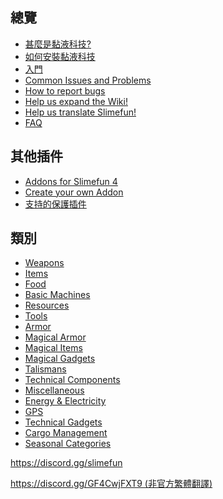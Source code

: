 ## 總覽

* [甚麼是黏液科技?](https://github.com/xMikux/Slimefun4/wiki/Slimefun-in-a-nutshell)
* [如何安裝黏液科技](https://github.com/xMikux/Slimefun4/wiki/Installing-Slimefun)
* [入門](https://github.com/xMikux/Slimefun4/wiki/Getting-Started)
* [Common Issues and Problems](https://github.com/xMikux/Slimefun4/wiki/Common-Issues)
* [How to report bugs](https://github.com/xMikux/Slimefun4/wiki/How-to-report-bugs)
* [Help us expand the Wiki!](https://github.com/xMikux/Slimefun4/wiki/Expanding-the-Wiki)
* [Help us translate Slimefun!](https://github.com/xMikux/Slimefun4/wiki/Translating-Slimefun)
* [FAQ](https://github.com/xMikux/Slimefun4/wiki/FAQ)

## 其他插件

* [Addons for Slimefun 4](https://github.com/xMikux/Slimefun4/wiki/Addons)
* [Create your own Addon](https://github.com/xMikux/Slimefun4/wiki/Developer-Guide)
* [支持的保護插件](https://github.com/xMikux/Slimefun4/wiki/Protection-Plugins)

## 類別

* [Weapons](https://github.com/xMikux/Slimefun4/wiki/Weapons)
* [Items](https://github.com/xMikux/Slimefun4/wiki/Items)
* [Food](https://github.com/xMikux/Slimefun4/wiki/Food)
* [Basic Machines](https://github.com/xMikux/Slimefun4/wiki/Basic-Machines)
* [Resources](https://github.com/xMikux/Slimefun4/wiki/Resources)
* [Tools](https://github.com/xMikux/Slimefun4/wiki/Tools)
* [Armor](https://github.com/Slimefun/Slimefun4/wiki/Armor)
* [Magical Armor](https://github.com/xMikux/Slimefun4/wiki/Magical-Armor)
* [Magical Items](https://github.com/xMikux/Slimefun4/wiki/Magical-Items)
* [Magical Gadgets](https://github.com/xMikux/Slimefun4/wiki/Magical-Gadgets)
* [Talismans](https://github.com/xMikux/Slimefun4/wiki/Talismans)
* [Technical Components](https://github.com/xMikux/Slimefun4/wiki/Technical-Components)
* [Miscellaneous](https://github.com/xMikux/Slimefun4/wiki/Miscellaneous-Items)
* [Energy & Electricity](https://github.com/xMikux/Slimefun4/wiki/Electric-Machines)
* [GPS](https://github.com/xMikux/Slimefun4/wiki/GPS)
* [Technical Gadgets](https://github.com/xMikux/Slimefun4/wiki/Technical-Gadgets)
* [Cargo Management](https://github.com/xMikux/Slimefun4/wiki/Cargo-Management)
* [Seasonal Categories](https://github.com/xMikux/Slimefun4/wiki/Seasonal-Categories)

<p>
  <a href="https://discord.gg/slimefun">https://discord.gg/slimefun</a>
</p>
<p>
  <a href="https://discord.gg/GF4CwjFXT9">https://discord.gg/GF4CwjFXT9 (非官方繁體翻譯)</a>
</p>
